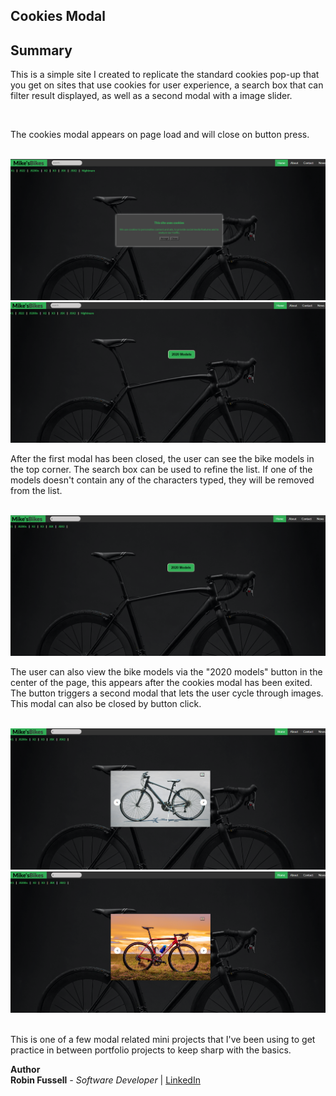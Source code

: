 ## Cookies Modal



## Summary

This is a simple site I created to replicate the standard cookies pop-up that you get on sites that use cookies for user experience, a search box that can filter result displayed, as well as a second modal with a image slider.

<br>

 The cookies modal appears on page load and will close on button press. 

<br>

 <img src="images/thumb.png">

<br>

<img src="images/thumb2.png">

<br>

After the first modal has been closed, the user can see the bike models in the top corner. The search box can be used to refine the list. If one of the models doesn't contain any of the characters typed, they will be removed from the list. 


<br>

<img src="images/thumb4.png" >

<br>

The user can also view the bike models via the "2020 models" button in the center of the page, this appears after the cookies modal has been exited. The button triggers a second modal that lets the user cycle through images. This modal can also be closed by button click.

<br>

 <img src="images/thumb5.png">

<br>

<img src="images/thumb6.png" >

<br>


<br>

This is one of a few modal related mini projects that I've been using to get practice in between portfolio projects to keep sharp with the basics.


**Author**
<br>
**Robin Fussell** _- Software Developer_ | [LinkedIn](https://www.linkedin.com/in/robin-fussell17/)